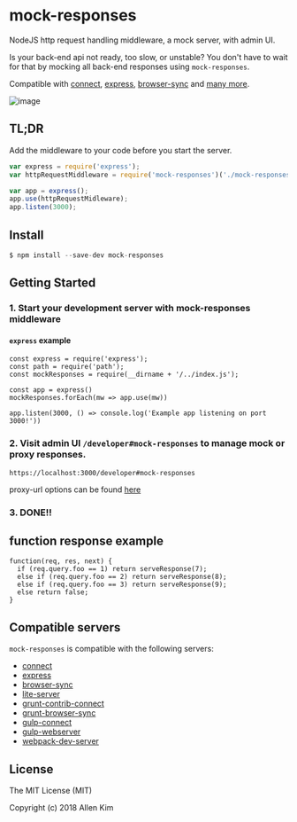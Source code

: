 # mock-responses

NodeJS http request handling middleware, a mock server, with admin UI.

Is your back-end api not ready, too slow, or unstable? You don't have to wait for that by mocking all back-end responses using `mock-responses`.

Compatible with [connect](https://github.com/senchalabs/connect), [express](https://github.com/strongloop/express), [browser-sync](https://github.com/BrowserSync/browser-sync) and [many more](#compatible-servers).

![image](https://user-images.githubusercontent.com/1437734/44070798-cd75a576-9f53-11e8-86f7-d902393aa35e.png)

## TL;DR

Add the middleware to your code before you start the server.

```javascript
var express = require('express');
var httpRequestMiddleware = require('mock-responses')('./mock-responses.sqlite3');

var app = express();
app.use(httpRequestMidleware);
app.listen(3000);
```

## Install

  ```javascript
  $ npm install --save-dev mock-responses
  ```

## Getting Started
  ### 1. Start your development server with mock-responses middleware
  #### `express` example
  ```
  const express = require('express');
  const path = require('path');
  const mockResponses = require(__dirname + '/../index.js');

  const app = express()
  mockResponses.forEach(mw => app.use(mw))

  app.listen(3000, () => console.log('Example app listening on port 3000!'))
  ```
  
  ### 2. Visit admin UI `/developer#mock-responses` to manage mock or proxy responses.
  ```
  https://localhost:3000/developer#mock-responses
  ```
  proxy-url options can be found [here](https://github.com/chimurai/http-proxy-middleware#http-proxy-options)
  
  ### 3. DONE!!

## function response example
```
function(req, res, next) {
  if (req.query.foo == 1) return serveResponse(7);
  else if (req.query.foo == 2) return serveResponse(8);
  else if (req.query.foo == 3) return serveResponse(9);
  else return false;
}
```
  
## Compatible servers
`mock-responses` is compatible with the following servers:

* [connect](https://www.npmjs.com/package/connect)
* [express](https://www.npmjs.com/package/express)
* [browser-sync](https://www.npmjs.com/package/browser-sync)
* [lite-server](https://www.npmjs.com/package/lite-server)
* [grunt-contrib-connect](https://www.npmjs.com/package/grunt-contrib-connect)
* [grunt-browser-sync](https://www.npmjs.com/package/grunt-browser-sync)
* [gulp-connect](https://www.npmjs.com/package/gulp-connect)
* [gulp-webserver](https://www.npmjs.com/package/gulp-webserver)
* [webpack-dev-server](https://github.com/webpack/webpack-dev-server)

## License

The MIT License (MIT)

Copyright (c) 2018 Allen Kim
